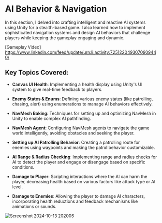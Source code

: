 # AI Behavior & Navigation

In this section, I delved into crafting intelligent and reactive AI systems using Unity for a stealth-based game. I also learned how to implement sophisticated navigation systems and design AI behaviors that challenge players while keeping the gameplay engaging and dynamic.

[Gameplay Video] https://www.linkedin.com/feed/update/urn:li:activity:7251220493070909440/

## Key Topics Covered:

- **Canvas UI Health**: Implementing a health display using Unity's UI system to give real-time feedback to players.

- **Enemy States & Enums**: Defining various enemy states (like patrolling, chasing, alert) using enumerations to manage AI behaviors effectively.

- **NavMesh Baking**: Techniques for setting up and optimizing NavMesh in Unity to enable complex AI pathfinding.

- **NavMesh Agent**: Configuring NavMesh agents to navigate the game world intelligently, avoiding obstacles and seeking the player.

- **Setting up AI Patrolling Behavior**: Creating a patrolling route for enemies using waypoints and making the patrol behavior customizable.

- **AI Range & Radius Checking**: Implementing range and radius checks for AI to detect the player and engage or disengage based on specific conditions.

- **Damage to Player**: Scripting interactions where the AI can harm the player, decreasing health based on various factors like attack type or AI level.

- **Damage to Enemies**: Allowing the player to damage AI characters, incorporating health reductions and feedback mechanisms like animations or sounds.

![Screenshot 2024-10-13 202006](https://github.com/user-attachments/assets/e45bf329-7a7c-4c2d-9f89-6a8edc0a1565)
